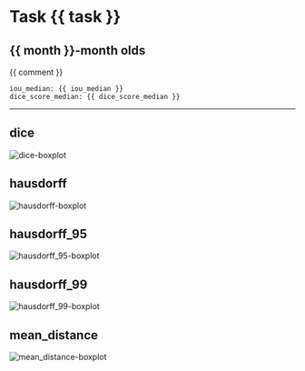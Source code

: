 Task {{ task }}
========

{{ month }}-month olds
------------

{{ comment }}
```
iou_median: {{ iou_median }}
dice_score_median: {{ dice_score_median }}
```
---

dice
----
![dice-boxplot](./img/catplot/dice.png)

hausdorff
---------
![hausdorff-boxplot](img/catplot/hausdorff.png)

hausdorff_95
------------
![hausdorff_95-boxplot](img/catplot/hausdorff_95.png)

hausdorff_99
------------
![hausdorff_99-boxplot](img/catplot/hausdorff_99.png)

mean_distance
-------------
![mean_distance-boxplot](img/catplot/mean_distance.png)
